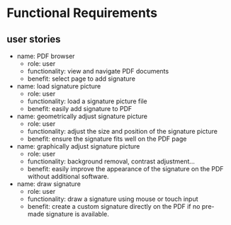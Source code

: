 # Functional Requirements

## user stories

* name: PDF browser
  * role: user
  * functionality: view and navigate PDF documents
  * benefit: select page to add signature
* name: load signature picture
  * role: user
  * functionality: load a signature picture file
  * benefit: easily add signature to PDF
* name: geometrically adjust signature picture
  * role: user
  * functionality: adjust the size and position of the signature picture
  * benefit: ensure the signature fits well on the PDF page
* name: graphically adjust signature picture
  * role: user
  * functionality: background removal, contrast adjustment...
  * benefit: easily improve the appearance of the signature on the PDF without additional software.
* name: draw signature
  * role: user
  * functionality: draw a signature using mouse or touch input
  * benefit: create a custom signature directly on the PDF if no pre-made signature is available.
